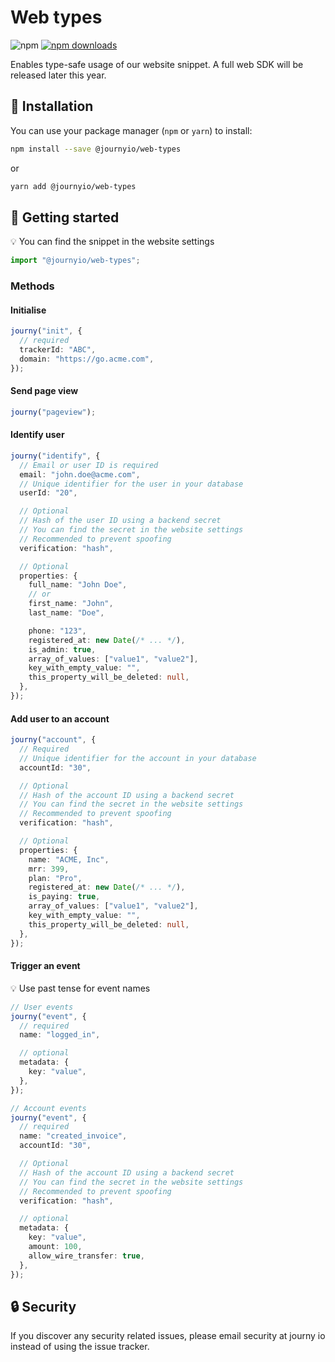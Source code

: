 # Web types

![npm](https://img.shields.io/npm/v/@journyio/web-types?color=%234d84f5&style=flat-square)
[![npm downloads](https://img.shields.io/npm/dm/@journyio/web-types?style=flat-square)](https://www.npmjs.com/package/@journyio/web-types)

Enables type-safe usage of our website snippet. A full web SDK will be released later this year.

## 💾 Installation

You can use your package manager (`npm` or `yarn`) to install:

```bash
npm install --save @journyio/web-types
```
or
```bash
yarn add @journyio/web-types
```

## 🔌 Getting started

💡 You can find the snippet in the website settings

```ts
import "@journyio/web-types";
```

### Methods

#### Initialise

```ts
journy("init", {
  // required
  trackerId: "ABC",
  domain: "https://go.acme.com",
});
```

#### Send page view

```ts
journy("pageview");
```

#### Identify user

```ts
journy("identify", {
  // Email or user ID is required
  email: "john.doe@acme.com",
  // Unique identifier for the user in your database
  userId: "20",

  // Optional
  // Hash of the user ID using a backend secret
  // You can find the secret in the website settings
  // Recommended to prevent spoofing
  verification: "hash",

  // Optional
  properties: {
    full_name: "John Doe",
    // or
    first_name: "John",
    last_name: "Doe",

    phone: "123",
    registered_at: new Date(/* ... */),
    is_admin: true,
    array_of_values: ["value1", "value2"],
    key_with_empty_value: "",
    this_property_will_be_deleted: null,
  },
});
```

#### Add user to an account

```ts
journy("account", {
  // Required
  // Unique identifier for the account in your database
  accountId: "30",

  // Optional
  // Hash of the account ID using a backend secret
  // You can find the secret in the website settings
  // Recommended to prevent spoofing
  verification: "hash",

  // Optional
  properties: {
    name: "ACME, Inc",
    mrr: 399,
    plan: "Pro",
    registered_at: new Date(/* ... */),
    is_paying: true,
    array_of_values: ["value1", "value2"],
    key_with_empty_value: "",
    this_property_will_be_deleted: null,
  },
});
```

#### Trigger an event

💡 Use past tense for event names

```ts
// User events
journy("event", {
  // required
  name: "logged_in",

  // optional
  metadata: {
    key: "value",
  },
});

// Account events
journy("event", {
  // required
  name: "created_invoice",
  accountId: "30",

  // Optional
  // Hash of the account ID using a backend secret
  // You can find the secret in the website settings
  // Recommended to prevent spoofing
  verification: "hash",

  // optional
  metadata: {
    key: "value",
    amount: 100,
    allow_wire_transfer: true,
  },
});
```

## 🔒 Security

If you discover any security related issues, please email security at journy io instead of using the issue tracker.
